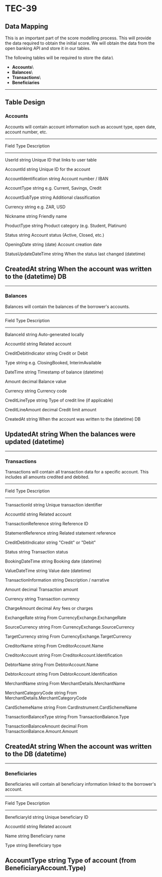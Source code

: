 # TEC-39

## Data Mapping

This is an important part of the score modelling process. This will
provide the data required to obtain the initial score. We will obtain
the data from the open banking API and store it in our tables.

The following tables will be required to store the data:\
- **Accounts**\
- **Balances**\
- **Transactions**\
- **Beneficiaries**

------------------------------------------------------------------------

## Table Design

### Accounts

Accounts will contain account information such as account type, open
date, account number, etc.

  ----------------------------------------------------------------------------
  Field                   Type             Description
  ----------------------- ---------------- -----------------------------------
  UserId                  string           Unique ID that links to user table

  AccountId               string           Unique ID for the account

  AccountIdentification   string           Account number / IBAN

  AccountType             string           e.g. Current, Savings, Credit

  AccountSubType          string           Additional classification

  Currency                string           e.g. ZAR, USD

  Nickname                string           Friendly name

  ProductType             string           Product category (e.g. Student,
                                           Platinum)

  Status                  string           Account status (Active, Closed,
                                           etc.)

  OpeningDate             string (date)    Account creation date

  StatusUpdateDateTime    string           When the status last changed
                          (datetime)       

  CreatedAt               string           When the account was written to the
                          (datetime)       DB
  ----------------------------------------------------------------------------

------------------------------------------------------------------------

### Balances

Balances will contain the balances of the borrower's accounts.

  ---------------------------------------------------------------------------
  Field                  Type             Description
  ---------------------- ---------------- -----------------------------------
  BalanceId              string           Auto-generated locally

  AccountId              string           Related account

  CreditDebitIndicator   string           Credit or Debit

  Type                   string           e.g. ClosingBooked,
                                          InterimAvailable

  DateTime               string           Timestamp of balance
                         (datetime)       

  Amount                 decimal          Balance value

  Currency               string           Currency code

  CreditLineType         string           Type of credit line (if applicable)

  CreditLineAmount       decimal          Credit limit amount

  CreatedAt              string           When the account was written to the
                         (datetime)       DB

  UpdatedAt              string           When the balances were updated
                         (datetime)       
  ---------------------------------------------------------------------------

------------------------------------------------------------------------

### Transactions

Transactions will contain all transaction data for a specific account.
This includes all amounts credited and debited.

  ----------------------------------------------------------------------------------
  Field                      Type             Description
  -------------------------- ---------------- --------------------------------------
  TransactionId              string           Unique transaction identifier

  AccountId                  string           Related account

  TransactionReference       string           Reference ID

  StatementReference         string           Related statement reference

  CreditDebitIndicator       string           "Credit" or "Debit"

  Status                     string           Transaction status

  BookingDateTime            string           Booking date
                             (datetime)       

  ValueDateTime              string           Value date
                             (datetime)       

  TransactionInformation     string           Description / narrative

  Amount                     decimal          Transaction amount

  Currency                   string           Transaction currency

  ChargeAmount               decimal          Any fees or charges

  ExchangeRate               string           From CurrencyExchange.ExchangeRate

  SourceCurrency             string           From CurrencyExchange.SourceCurrency

  TargetCurrency             string           From CurrencyExchange.TargetCurrency

  CreditorName               string           From CreditorAccount.Name

  CreditorAccount            string           From CreditorAccount.Identification

  DebtorName                 string           From DebtorAccount.Name

  DebtorAccount              string           From DebtorAccount.Identification

  MerchantName               string           From MerchantDetails.MerchantName

  MerchantCategoryCode       string           From
                                              MerchantDetails.MerchantCategoryCode

  CardSchemeName             string           From CardInstrument.CardSchemeName

  TransactionBalanceType     string           From TransactionBalance.Type

  TransactionBalanceAmount   decimal          From TransactionBalance.Amount.Amount

  CreatedAt                  string           When the account was written to the DB
                             (datetime)       
  ----------------------------------------------------------------------------------

------------------------------------------------------------------------

### Beneficiaries

Beneficiaries will contain all beneficiary information linked to the
borrower's account.

  ------------------------------------------------------------------------
  Field               Type             Description
  ------------------- ---------------- -----------------------------------
  BeneficiaryId       string           Unique beneficiary ID

  AccountId           string           Related account       

  Name                string           Beneficiary name

  Type                string           Beneficiary type

  AccountType         string           Type of account (from
                                       BeneficiaryAccount.Type)
  ------------------------------------------------------------------------
